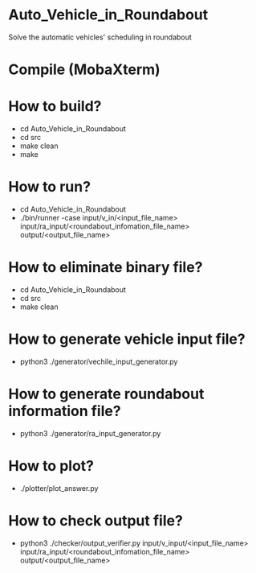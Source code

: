 # Auto_Vehicle_in_Roundabout
Solve the automatic vehicles' scheduling in roundabout

# Compile (MobaXterm)
# How to build? 
- cd Auto_Vehicle_in_Roundabout
- cd src
- make clean
- make

# How to run?
- cd Auto_Vehicle_in_Roundabout
- ./bin/runner -case<index> input/v_in/<input_file_name> input/ra_input/<roundabout_infomation_file_name> output/<output_file_name>

# How to eliminate binary file?
- cd Auto_Vehicle_in_Roundabout
- cd src
- make clean

# How to generate vehicle input file?
- python3 ./generator/vechile_input_generator.py

# How to generate roundabout information file?
- python3 ./generator/ra_input_generator.py

# How to plot?
- ./plotter/plot_answer.py

# How to check output file?
- python3 ./checker/output_verifier.py input/v_input/<input_file_name> input/ra_input/<roundabout_infomation_file_name> output/<output_file_name>



